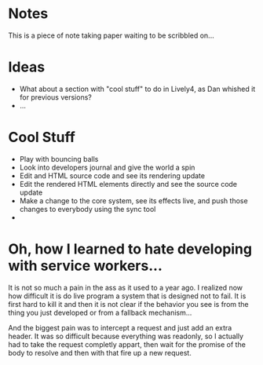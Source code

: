 # Notes

This is a piece of note taking paper waiting to be scribbled on... 

# Ideas

- What about a section with "cool stuff" to do in Lively4, as Dan whished it for previous versions?
- ...


# Cool Stuff

- Play with bouncing balls
- Look into developers journal and give the world a spin
- Edit and HTML source code and see its rendering update
- Edit the rendered HTML elements directly and see the source code update
- Make a change to the core system, see its effects live, and push those changes to everybody using the sync tool
- 


# Oh, how I learned to hate developing with service workers...

It is not so much a pain in the ass as it used to a year ago. I realized now
how difficult it is do live program a system that is designed not to fail. 
It is first hard to kill it and then it is not clear if the behavior you see
is from the thing you just developed or from a fallback mechanism...

And the biggest pain was to intercept a request and just add an extra header.
It was so difficult because everything was readonly, so I actually had to take 
the request completly appart, then wait for the promise of the body to resolve
and then with that fire up a new request. 







